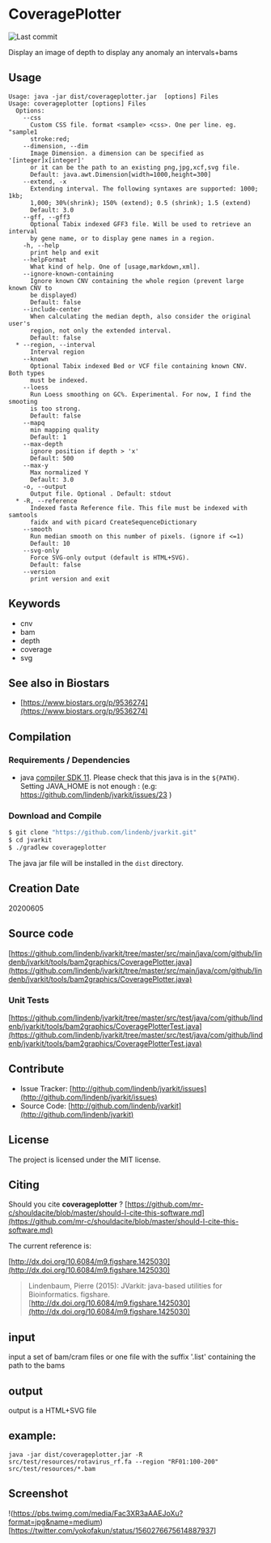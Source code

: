 # CoveragePlotter

![Last commit](https://img.shields.io/github/last-commit/lindenb/jvarkit.png)

Display an image of depth to display any anomaly an intervals+bams


## Usage

```
Usage: java -jar dist/coverageplotter.jar  [options] Files
Usage: coverageplotter [options] Files
  Options:
    --css
      Custom CSS file. format <sample> <css>. One per line. eg. "sample1 
      stroke:red; 
    --dimension, --dim
      Image Dimension. a dimension can be specified as '[integer]x[integer]' 
      or it can be the path to an existing png,jpg,xcf,svg file.
      Default: java.awt.Dimension[width=1000,height=300]
    --extend, -x
      Extending interval. The following syntaxes are supported: 1000; 1kb; 
      1,000; 30%(shrink); 150% (extend); 0.5 (shrink); 1.5 (extend)
      Default: 3.0
    --gff, --gff3
      Optional Tabix indexed GFF3 file. Will be used to retrieve an interval 
      by gene name, or to display gene names in a region.
    -h, --help
      print help and exit
    --helpFormat
      What kind of help. One of [usage,markdown,xml].
    --ignore-known-containing
      Ignore known CNV containing the whole region (prevent large known CNV to 
      be displayed)
      Default: false
    --include-center
      When calculating the median depth, also consider the original user's 
      region, not only the extended interval.
      Default: false
  * --region, --interval
      Interval region
    --known
      Optional Tabix indexed Bed or VCF file containing known CNV. Both types 
      must be indexed.
    --loess
      Run Loess smoothing on GC%. Experimental. For now, I find the smooting 
      is too strong.
      Default: false
    --mapq
      min mapping quality
      Default: 1
    --max-depth
      ignore position if depth > 'x'
      Default: 500
    --max-y
      Max normalized Y
      Default: 3.0
    -o, --output
      Output file. Optional . Default: stdout
  * -R, --reference
      Indexed fasta Reference file. This file must be indexed with samtools 
      faidx and with picard CreateSequenceDictionary
    --smooth
      Run median smooth on this number of pixels. (ignore if <=1)
      Default: 10
    --svg-only
      Force SVG-only output (default is HTML+SVG).
      Default: false
    --version
      print version and exit

```


## Keywords

 * cnv
 * bam
 * depth
 * coverage
 * svg



## See also in Biostars

 * [https://www.biostars.org/p/9536274](https://www.biostars.org/p/9536274)


## Compilation

### Requirements / Dependencies

* java [compiler SDK 11](https://jdk.java.net/11/). Please check that this java is in the `${PATH}`. Setting JAVA_HOME is not enough : (e.g: https://github.com/lindenb/jvarkit/issues/23 )


### Download and Compile

```bash
$ git clone "https://github.com/lindenb/jvarkit.git"
$ cd jvarkit
$ ./gradlew coverageplotter
```

The java jar file will be installed in the `dist` directory.


## Creation Date

20200605

## Source code 

[https://github.com/lindenb/jvarkit/tree/master/src/main/java/com/github/lindenb/jvarkit/tools/bam2graphics/CoveragePlotter.java](https://github.com/lindenb/jvarkit/tree/master/src/main/java/com/github/lindenb/jvarkit/tools/bam2graphics/CoveragePlotter.java)

### Unit Tests

[https://github.com/lindenb/jvarkit/tree/master/src/test/java/com/github/lindenb/jvarkit/tools/bam2graphics/CoveragePlotterTest.java](https://github.com/lindenb/jvarkit/tree/master/src/test/java/com/github/lindenb/jvarkit/tools/bam2graphics/CoveragePlotterTest.java)


## Contribute

- Issue Tracker: [http://github.com/lindenb/jvarkit/issues](http://github.com/lindenb/jvarkit/issues)
- Source Code: [http://github.com/lindenb/jvarkit](http://github.com/lindenb/jvarkit)

## License

The project is licensed under the MIT license.

## Citing

Should you cite **coverageplotter** ? [https://github.com/mr-c/shouldacite/blob/master/should-I-cite-this-software.md](https://github.com/mr-c/shouldacite/blob/master/should-I-cite-this-software.md)

The current reference is:

[http://dx.doi.org/10.6084/m9.figshare.1425030](http://dx.doi.org/10.6084/m9.figshare.1425030)

> Lindenbaum, Pierre (2015): JVarkit: java-based utilities for Bioinformatics. figshare.
> [http://dx.doi.org/10.6084/m9.figshare.1425030](http://dx.doi.org/10.6084/m9.figshare.1425030)

## input

input a set of bam/cram files or one file with the suffix '.list' containing the path to the bams

## output

output is a HTML+SVG file

## example:

```
java -jar dist/coverageplotter.jar -R src/test/resources/rotavirus_rf.fa --region "RF01:100-200" src/test/resources/*.bam 
```

## Screenshot

!(https://pbs.twimg.com/media/Fac3XR3aAAEJoXu?format=jpg&name=medium)[https://twitter.com/yokofakun/status/1560276675614887937]


